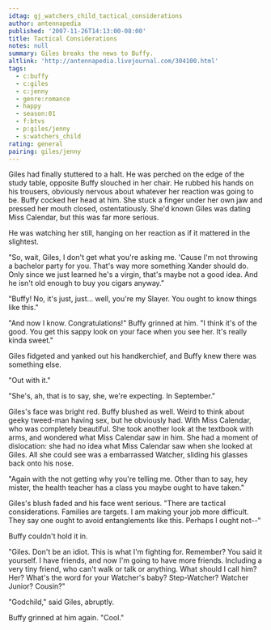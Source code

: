 ```yaml
---
idtag: gj_watchers_child_tactical_considerations
author: antennapedia
published: '2007-11-26T14:13:00-08:00'
title: Tactical Considerations
notes: null
summary: Giles breaks the news to Buffy.
altlink: 'http://antennapedia.livejournal.com/304100.html'
tags:
  - c:buffy
  - c:giles
  - c:jenny
  - genre:romance
  - happy
  - season:01
  - f:btvs
  - p:giles/jenny
  - s:watchers_child
rating: general
pairing: giles/jenny
---
```

<p>Giles had finally stuttered to a halt. He was perched on the edge of the study table, opposite Buffy slouched in her chair. He rubbed his hands on his trousers, obviously nervous about whatever her reaction was going to be. Buffy cocked her head at him. She stuck a finger under her own jaw and pressed her mouth closed, ostentatiously. She'd known Giles was dating Miss Calendar, but this was far more serious.</p>

<p>He was watching her still, hanging on her reaction as if it mattered in the slightest.</p>

<p>"So, wait, Giles, I don't get what you're asking me. 'Cause I'm not throwing a bachelor party for you. That's way more something Xander should do. Only since we just learned he's a virgin, that's maybe not a good idea. And he isn't old enough to buy you cigars anyway."</p>

<p>"Buffy! No, it's just, just... well, you're my Slayer. You ought to know things like this."</p>

<p>"And now I know. Congratulations!" Buffy grinned at him. "I think it's of the good. You get this sappy look on your face when you see her. It's really kinda sweet."</p>

<p>Giles fidgeted and yanked out his handkerchief, and Buffy knew there was something else. </p>

<p>"Out with it."</p>

<p>"She's, ah, that is to say, she, we're expecting. In September."</p>

<p>Giles's face was bright red. Buffy blushed as well. Weird to think about geeky tweed-man having sex, but he obviously had. With Miss Calendar, who was completely beautiful. She took another look at the textbook with arms, and wondered what Miss Calendar saw in him. She had a moment of dislocation: she had no idea what Miss Calendar saw when she looked at Giles. All she could see was a embarrassed Watcher, sliding his glasses back onto his nose.</p>

<p>"Again with the not getting why you're telling me. Other than to say, hey mister, the health teacher has a class you maybe ought to have taken."</p>

<p>Giles's blush faded and his face went serious. "There are tactical considerations. Families are targets. I am making your job more difficult. They say one ought to avoid entanglements like this. Perhaps I ought not--"</p>

<p>Buffy couldn't hold it in.</p>

<p>"Giles. Don't be an idiot. This is what I'm fighting for. Remember? You said it yourself. I have friends, and now I'm going to have more friends. Including a very tiny friend, who can't walk or talk or anything. What should I call him? Her? What's the word for your Watcher's baby? Step-Watcher? Watcher Junior? Cousin?"</p>

<p>"Godchild," said Giles, abruptly.</p>

<p>Buffy grinned at him again. "Cool."</p>
